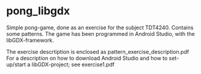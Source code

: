 # pong_libgdx
Simple pong-game, done as an exercise for the subject TDT4240. Contains some patterns.
The game has been programmed in Android Studio, with the libGDX-framework. 

The exercise descrtiption is enclosed as pattern_exercise_description.pdf
For a description on how to download Android Studio and how to set-up/start a libGDX-project; see exercise1.pdf


